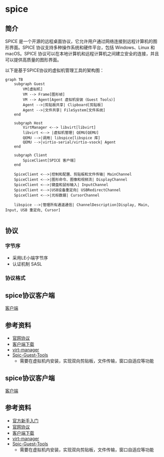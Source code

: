 # spice

## 简介

SPICE 是一个开源的远程桌面协议，它允许用户通过网络连接到远程计算机的图形界面。SPICE 协议支持多种操作系统和硬件平台，包括 Windows、Linux 和 macOS。SPICE 协议可以在本地计算机和远程计算机之间建立安全的连接，并且可以提供高质量的图形界面。

以下是基于SPICE协议的虚拟机管理工具的架构图：

```mermaid
graph TB
    subgraph Guest
        VM[虚拟机]
        VM --> Frame[图形帧]
        VM --> Agent[Agent 虚拟机安装（Guest Tools）]
        Agent -->|剪贴板共享| Clipboard[剪贴板]
        Agent -->|文件共享| FileSystem[文件系统]
    end

    subgraph Host
        VirtManager <--> libvirt[libvirt]
        libvirt <--> |虚拟机管理| QEMU[QEMU]
        QEMU -->|调用| libspice[libspice 库]
        QEMU -->|virtio-serial/virtio-vsock| Agent
    end

    subgraph Client
        SpiceClient[SPICE 客户端]
    end

    SpiceClient <-->|控制和配置、剪贴板和文件传输| MainChannel
    SpiceClient <-->|图形命令、图像和视频流| DisplayChannel
    SpiceClient <-->|键盘和鼠标输入| InputChannel
    SpiceClient <-->|USB设备重定向| USBRedirectChannel
    SpiceClient <-->|光标数据| CursorChannel

    libspice -->|管理所有通道通信| ChannelDescription[Display, Main, Input, USB 重定向, Cursor]


```

## 协议
### 字节序
* 采用LE小端字节序
* 认证机制 SASL

### 协议格式



## spice协议客户端
[客户端](client.md)


## 参考资料
* [官网协议](https://www.spice-space.org/spice-protocol.html)
* [客户端下载](https://www.spice-space.org/download.html)
* [virt-manager](https://virt-manager.org/download)
* [Spic-Guest-Tools](https://www.spice-space.org/download/windows/spice-guest-tools/spice-guest-tools-latest.exe)
  * 需要在虚拟机内安装，实现双向剪贴板，文件传输，窗口自适应等功能


## spice协议客户端
[客户端](client.md)

## 参考资料
* [官方新手入门](https://www.spice-space.org/spice-for-newbies.html)
* [官网协议](https://www.spice-space.org/spice-protocol.html)
* [客户端下载](https://www.spice-space.org/download.html)
* [virt-manager](https://virt-manager.org/download)
* [Spic-Guest-Tools](https://www.spice-space.org/download/windows/spice-guest-tools/spice-guest-tools-latest.exe)
  * 需要在虚拟机内安装，实现双向剪贴板，文件传输，窗口自适应等功能